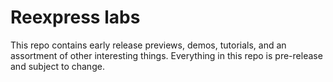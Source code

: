 # Reexpress labs

This repo contains early release previews, demos, tutorials, and an assortment of other interesting things. Everything in this repo is pre-release and subject to change.
